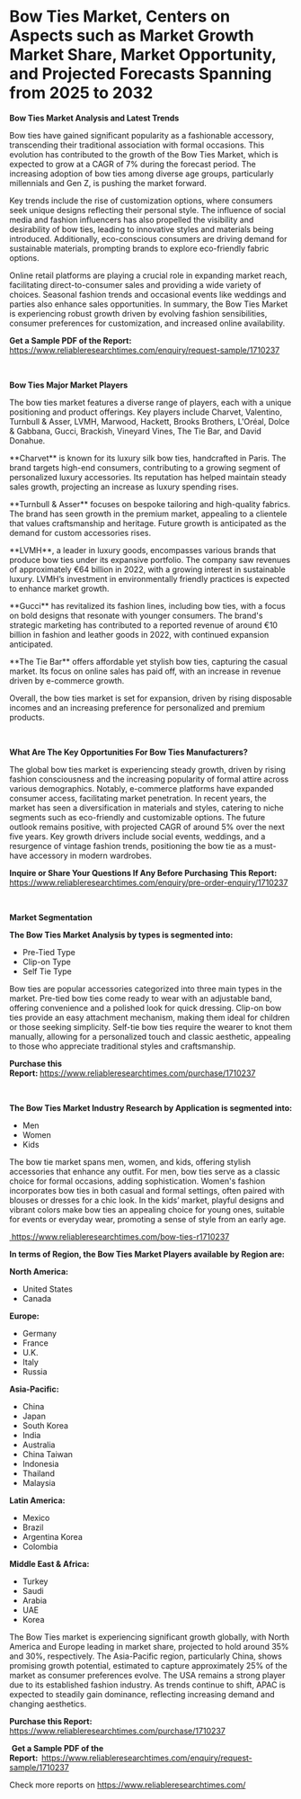 <p><h1>Bow Ties Market, Centers on Aspects such as Market Growth Market Share, Market Opportunity, and Projected Forecasts Spanning from 2025 to 2032</h1></p><p><strong>Bow Ties Market Analysis and Latest Trends</strong></p>
<p><p>Bow ties have gained significant popularity as a fashionable accessory, transcending their traditional association with formal occasions. This evolution has contributed to the growth of the Bow Ties Market, which is expected to grow at a CAGR of 7% during the forecast period. The increasing adoption of bow ties among diverse age groups, particularly millennials and Gen Z, is pushing the market forward.</p><p>Key trends include the rise of customization options, where consumers seek unique designs reflecting their personal style. The influence of social media and fashion influencers has also propelled the visibility and desirability of bow ties, leading to innovative styles and materials being introduced. Additionally, eco-conscious consumers are driving demand for sustainable materials, prompting brands to explore eco-friendly fabric options.</p><p>Online retail platforms are playing a crucial role in expanding market reach, facilitating direct-to-consumer sales and providing a wide variety of choices. Seasonal fashion trends and occasional events like weddings and parties also enhance sales opportunities. In summary, the Bow Ties Market is experiencing robust growth driven by evolving fashion sensibilities, consumer preferences for customization, and increased online availability.</p></p>
<p><strong>Get a Sample PDF of the Report:&nbsp;</strong> <a href="https://www.reliableresearchtimes.com/enquiry/request-sample/1710237?utm_campaign=3287&utm_medium=2&utm_source=Github&utm_content=ia&utm_term=27032025&utm_id=bow-ties">https://www.reliableresearchtimes.com/enquiry/request-sample/1710237</a></p>
<p>&nbsp;</p>
<p><strong>Bow Ties Major Market Players</strong></p>
<p><p>The bow ties market features a diverse range of players, each with a unique positioning and product offerings. Key players include Charvet, Valentino, Turnbull & Asser, LVMH, Marwood, Hackett, Brooks Brothers, L'Oréal, Dolce & Gabbana, Gucci, Brackish, Vineyard Vines, The Tie Bar, and David Donahue.</p><p>**Charvet** is known for its luxury silk bow ties, handcrafted in Paris. The brand targets high-end consumers, contributing to a growing segment of personalized luxury accessories. Its reputation has helped maintain steady sales growth, projecting an increase as luxury spending rises.</p><p>**Turnbull & Asser** focuses on bespoke tailoring and high-quality fabrics. The brand has seen growth in the premium market, appealing to a clientele that values craftsmanship and heritage. Future growth is anticipated as the demand for custom accessories rises.</p><p>**LVMH**, a leader in luxury goods, encompasses various brands that produce bow ties under its expansive portfolio. The company saw revenues of approximately €64 billion in 2022, with a growing interest in sustainable luxury. LVMH’s investment in environmentally friendly practices is expected to enhance market growth.</p><p>**Gucci** has revitalized its fashion lines, including bow ties, with a focus on bold designs that resonate with younger consumers. The brand's strategic marketing has contributed to a reported revenue of around €10 billion in fashion and leather goods in 2022, with continued expansion anticipated.</p><p>**The Tie Bar** offers affordable yet stylish bow ties, capturing the casual market. Its focus on online sales has paid off, with an increase in revenue driven by e-commerce growth. </p><p>Overall, the bow ties market is set for expansion, driven by rising disposable incomes and an increasing preference for personalized and premium products.</p></p>
<p>&nbsp;</p>
<p><strong>What Are The Key Opportunities For Bow Ties Manufacturers?</strong></p>
<p><p>The global bow ties market is experiencing steady growth, driven by rising fashion consciousness and the increasing popularity of formal attire across various demographics. Notably, e-commerce platforms have expanded consumer access, facilitating market penetration. In recent years, the market has seen a diversification in materials and styles, catering to niche segments such as eco-friendly and customizable options. The future outlook remains positive, with projected CAGR of around 5% over the next five years. Key growth drivers include social events, weddings, and a resurgence of vintage fashion trends, positioning the bow tie as a must-have accessory in modern wardrobes.</p></p>
<p><strong>Inquire or Share Your Questions If Any Before Purchasing This Report:</strong> <a href="https://www.reliableresearchtimes.com/enquiry/pre-order-enquiry/1710237?utm_campaign=3287&utm_medium=2&utm_source=Github&utm_content=ia&utm_term=27032025&utm_id=bow-ties">https://www.reliableresearchtimes.com/enquiry/pre-order-enquiry/1710237</a></p>
<p>&nbsp;</p>
<p><strong>Market Segmentation</strong></p>
<p><strong>The Bow Ties Market Analysis by types is segmented into:</strong></p>
<p><ul><li>Pre-Tied Type</li><li>Clip-on Type</li><li>Self Tie Type</li></ul></p>
<p><p>Bow ties are popular accessories categorized into three main types in the market. Pre-tied bow ties come ready to wear with an adjustable band, offering convenience and a polished look for quick dressing. Clip-on bow ties provide an easy attachment mechanism, making them ideal for children or those seeking simplicity. Self-tie bow ties require the wearer to knot them manually, allowing for a personalized touch and classic aesthetic, appealing to those who appreciate traditional styles and craftsmanship.</p></p>
<p><strong>Purchase this Report:&nbsp;</strong><a href="https://www.reliableresearchtimes.com/purchase/1710237?utm_campaign=3287&utm_medium=2&utm_source=Github&utm_content=ia&utm_term=27032025&utm_id=bow-ties">https://www.reliableresearchtimes.com/purchase/1710237</a></p>
<p>&nbsp;</p>
<p><strong>The Bow Ties Market Industry Research by Application is segmented into:</strong></p>
<p><ul><li>Men</li><li>Women</li><li>Kids</li></ul></p>
<p><p>The bow tie market spans men, women, and kids, offering stylish accessories that enhance any outfit. For men, bow ties serve as a classic choice for formal occasions, adding sophistication. Women's fashion incorporates bow ties in both casual and formal settings, often paired with blouses or dresses for a chic look. In the kids’ market, playful designs and vibrant colors make bow ties an appealing choice for young ones, suitable for events or everyday wear, promoting a sense of style from an early age.</p></p>
<p><a href="https://www.reliableresearchtimes.com/bow-ties-r1710237?utm_campaign=3287&utm_medium=2&utm_source=Github&utm_content=ia&utm_term=27032025&utm_id=bow-ties">&nbsp;https://www.reliableresearchtimes.com/bow-ties-r1710237</a></p>
<p><strong>In terms of Region, the Bow Ties Market Players available by Region are:</strong></p>
<p>
    <p> <strong> North America: </strong>
        <ul>
            <li>United States</li>
            <li>Canada</li>
        </ul>
        </p> 
    <p> <strong> Europe: </strong>
        <ul>
            <li>Germany</li>
            <li>France</li>
            <li>U.K.</li>
            <li>Italy</li>
            <li>Russia</li>
        </ul>
        </p> 
    <p> <strong> Asia-Pacific: </strong>
        <ul>
            <li>China</li>
            <li>Japan</li>
            <li>South Korea</li>
            <li>India</li>
            <li>Australia</li>
            <li>China Taiwan</li>
            <li>Indonesia</li>
            <li>Thailand</li>
            <li>Malaysia</li>
        </ul>
        </p> 
    <p> <strong> Latin America: </strong>
        <ul>
            <li>Mexico</li>
            <li>Brazil</li>
            <li>Argentina Korea</li>
            <li>Colombia</li>
        </ul>
        </p> 
    <p> <strong> Middle East & Africa: </strong>
        <ul>
            <li>Turkey</li>
            <li>Saudi</li>
            <li>Arabia</li>
            <li>UAE</li>
            <li>Korea</li>
        </ul>
    </p>
    </p>
<p><p>The Bow Ties market is experiencing significant growth globally, with North America and Europe leading in market share, projected to hold around 35% and 30%, respectively. The Asia-Pacific region, particularly China, shows promising growth potential, estimated to capture approximately 25% of the market as consumer preferences evolve. The USA remains a strong player due to its established fashion industry. As trends continue to shift, APAC is expected to steadily gain dominance, reflecting increasing demand and changing aesthetics.</p></p>
<p><strong>Purchase this Report: </strong><a href="https://www.reliableresearchtimes.com/purchase/1710237?utm_campaign=3287&utm_medium=2&utm_source=Github&utm_content=ia&utm_term=27032025&utm_id=bow-ties">https://www.reliableresearchtimes.com/purchase/1710237</a></p>
<p>&nbsp;<strong>Get a Sample PDF of the Report:&nbsp;&nbsp;</strong><a href="https://www.reliableresearchtimes.com/enquiry/request-sample/1710237?utm_campaign=3287&utm_medium=2&utm_source=Github&utm_content=ia&utm_term=27032025&utm_id=bow-ties">https://www.reliableresearchtimes.com/enquiry/request-sample/1710237</a></p>
<p><strong></strong></p>
<p>Check more reports on <a href="https://www.reliableresearchtimes.com/?utm_campaign=3287&utm_medium=2&utm_source=Github&utm_content=ia&utm_term=27032025&utm_id=bow-ties">https://www.reliableresearchtimes.com/</a></p>